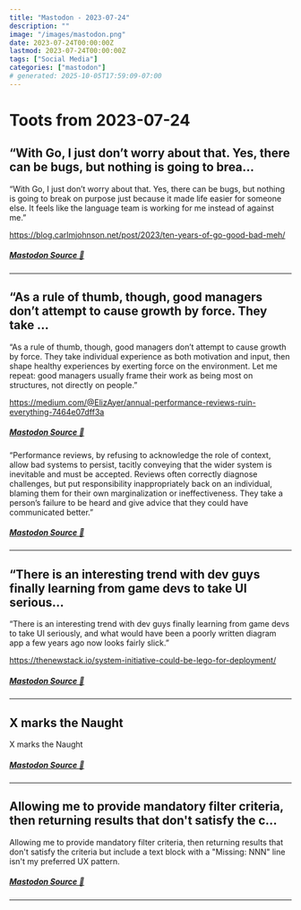```yaml
---
title: "Mastodon - 2023-07-24"
description: ""
image: "/images/mastodon.png"
date: 2023-07-24T00:00:00Z
lastmod: 2023-07-24T00:00:00Z
tags: ["Social Media"]
categories: ["mastodon"]
# generated: 2025-10-05T17:59:09-07:00
---
```


# Toots from 2023-07-24

## “With Go, I just don’t worry about that. Yes, there can be bugs, but nothing is going to brea...

“With Go, I just don’t worry about that. Yes, there can be bugs, but nothing is going to break on purpose just because it made life easier for someone else. It feels like the language team is working for me instead of against me.”

<https://blog.carlmjohnson.net/post/2023/ten-years-of-go-good-bad-meh/>

##### [Mastodon Source 🐘](https://hachyderm.io/@mweagle/110771717793141940)

---

## “As a rule of thumb, though, good managers don’t attempt to cause growth by force. They take ...

“As a rule of thumb, though, good managers don’t attempt to cause growth by force. They take individual experience as both motivation and input, then shape healthy experiences by exerting force on the environment. Let me repeat: good managers usually frame their work as being most on structures, not directly on people.”

<https://medium.com/@ElizAyer/annual-performance-reviews-ruin-everything-7464e07dff3a>

##### [Mastodon Source 🐘](https://hachyderm.io/@mweagle/110771682440671802)

“Performance reviews, by refusing to acknowledge the role of context, allow bad systems to persist, tacitly conveying that the wider system is inevitable and must be accepted. Reviews often correctly diagnose challenges, but put responsibility inappropriately back on an individual, blaming them for their own marginalization or ineffectiveness. They take a person’s failure to be heard and give advice that they could have communicated better.”

##### [Mastodon Source 🐘](https://hachyderm.io/@mweagle/110771686020814240)

---

## “There is an interesting trend with dev guys finally learning from game devs to take UI serious...

“There is an interesting trend with dev guys finally learning from game devs to take UI seriously, and what would have been a poorly written diagram app a few years ago now looks fairly slick.”

<https://thenewstack.io/system-initiative-could-be-lego-for-deployment/>

##### [Mastodon Source 🐘](https://hachyderm.io/@mweagle/110771637972045069)

---

## X marks the Naught

X marks the Naught

##### [Mastodon Source 🐘](https://hachyderm.io/@mweagle/110770188067058592)

---

## Allowing me to provide mandatory filter criteria, then returning results that don't satisfy the c...

Allowing me to provide mandatory filter criteria, then returning results that don't satisfy the criteria but include a text block with a "Missing: NNN" line isn't my preferred UX pattern.

##### [Mastodon Source 🐘](https://hachyderm.io/@mweagle/110769894957006497)

---

